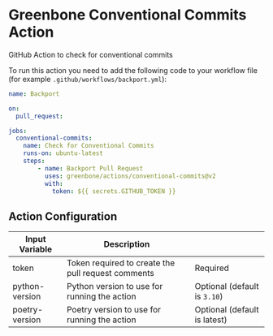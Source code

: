 # Greenbone Conventional Commits Action

GitHub Action to check for conventional commits

To run this action you need to add the following code to your workflow file
(for example `.github/workflows/backport.yml`):

```yml
name: Backport

on:
  pull_request:

jobs:
  conventional-commits:
    name: Check for Conventional Commits
    runs-on: ubuntu-latest
    steps:
        - name: Backport Pull Request
          uses: greenbone/actions/conventional-commits@v2
          with:
            token: ${{ secrets.GITHUB_TOKEN }}
```

## Action Configuration

|Input Variable|Description| |
|--------------|-----------|-|
| token          | Token required to create the pull request comments | Required |
| python-version | Python version to use for running the action       | Optional (default is `3.10`) |
| poetry-version | Poetry version to use for running the action       | Optional (default is latest) |
